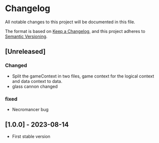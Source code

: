 # Changelog

All notable changes to this project will be documented in this file.

The format is based on [Keep a Changelog](https://keepachangelog.com/en/1.0.0/),
and this project adheres to [Semantic Versioning](https://semver.org/spec/v2.0.0.html).

## [Unreleased]

### Changed
- Split the gameContext in two files, game context for the logical context and data context to data.
- glass cannon changed

### fixed
- Necromancer bug

## [1.0.0] - 2023-08-14
- First stable version


